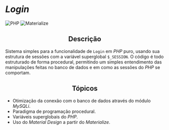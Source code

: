 # *Login*

![PHP](https://img.shields.io/badge/PHP-%5E7.4.9-blue.svg) ![Materialize](https://img.shields.io/badge/Materialize-%5E1.0.0-ff69b4.svg)

<h2 align="center"><strong>Descrição</strong></h2>

Sistema simples para a funcionalidade de `Login` em *PHP* puro, usando sua estrutura de sessões com a variável superglobal `$_SESSION`. O código é todo estruturado de forma procedural, permitindo um simples entendimento das manipulações feitas no banco de dados e em como as sessões do *PHP* se comportam.

<h2 align="center"><strong>Tópicos</strong></h2>

- Otimização da conexão com o banco de dados através do módulo *MySQLi*.
- Paradigma de programação procedural.
- Variáveis superglobais do *PHP*.
- Uso do *Material Design* a partir do *Materialize*.